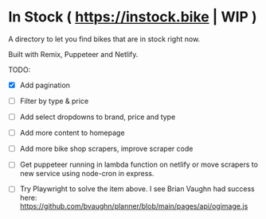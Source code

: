 # In Stock ( https://instock.bike | WIP )

A directory to let you find bikes that are in stock right now.

Built with Remix, Puppeteer and Netlify.

TODO:
- [x] Add pagination
- [ ] Filter by type & price
- [ ] Add select dropdowns to brand, price and type
- [ ] Add more content to homepage
- [ ] Add more bike shop scrapers, improve scraper code
- [ ] Get puppeteer running in lambda function on netlify or move scrapers to new service using node-cron in express.
- [ ] Try Playwright to solve the item above. I see Brian Vaughn had success here: https://github.com/bvaughn/planner/blob/main/pages/api/ogimage.js


